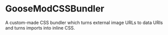 # GooseModCSSBundler

A custom-made CSS bundler which turns external image URLs to data URIs and turns imports into inline CSS.
